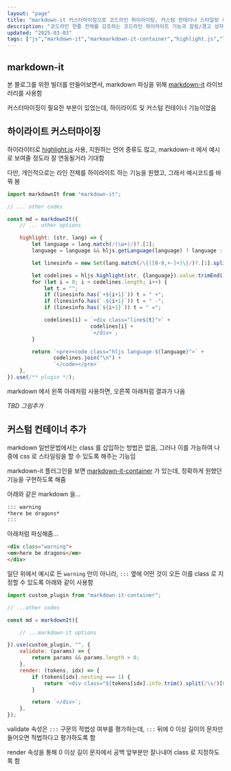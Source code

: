 ```yaml
---
layout: "page"
title: "markdown-it 커스터마이징으로 코드라인 하이라이팅, 커스텀 컨테이너 스타일링 추가"
description: "코드라인 한줄 전체를 강조하는 코드라인 하이라이트 기능과 알림/경고 상자 등 스타일링에 필요한 클래스 지정을 가능하게 하는 기능 추가"
updated: "2025-03-03"
tags: ["js","markdown-it","markmarkdown-it-container","highlight.js","line_highlighting"]
---
```


## markdown-it

본 블로그를 위한 빌더를 만들어보면서, markdown 파싱을 위해 [markdown-it](https://github.com/markdown-it/markdown-it#readme) 라이브러리를 사용함

커스터마이징이 필요한 부분이 있었는데, 하이라이트 및 커스텀 컨테이너 기능이었음

## 하이라이트 커스터마이징

하이라이터로 [highlight.js](https://highlightjs.org/) 사용, 지원하는 언어 종류도 많고, markdown-it 에서 예시로 보여줄 정도라 잘 연동될거라 기대함

다만, 개인적으로는 라인 전체를 하이라이트 하는 기능을 원했고, 그래서 예시코드를 바꿔 봄

```js
import markdownIt from "markdown-it";

// ... other codes

const md = markdownIt({
    // ... other options

    highlight: (str, lang) => {
        let language = lang.match(/(\w+)/)?.[1];
        language = language && hljs.getLanguage(language) ? language : "plaintext";

        let linesinfo = new Set(lang.match(/\{([0-9,+-]+)\}/)?.[1].split(","));

        let codelines = hljs.highlight(str, {language}).value.trimEnd().split("\n");
        for (let i = 0; i < codelines.length; i++) {
            let t = "";
            if (linesinfo.has(`+${i+1}`)) t = " +";
            if (linesinfo.has(`-${i+1}`)) t = " -";
            if (linesinfo.has(`${i+1}`)) t = " =";

            codelines[i] = `<div class="line${t}">` +
                           codelines[i] +
                           `</div>`;
        }

        return `<pre><code class="hljs language-${language}">` +
               codelines.join("\n") +
               `</code></pre>`
    },
}).use(/** plugin */);
```

markdown 에서 왼쪽 아래처럼 사용하면, 오른쪽 아래처럼 결과가 나옴

*TBD 그림추가*

## 커스텀 컨테이너 추가

markdown 일반문법에서는 class 를 삽입하는 방법은 없음, 그러나 이를 가능하여 나중에 css 로 스타일링을 할 수 있도록 해주는 기능임

markdown-it 플러그인을 보면 [markdown-it-container](https://github.com/markdown-it/markdown-it-container#readme) 가 있는데, 정확하게 원했던 기능을 구현하도록 해줌

아래와 같은 markdown 을...

```markdown
::: warning
*here be dragons*
:::
```

아래처럼 파싱해줌...

```html
<div class="warning">
<em>here be dragons</em>
</div>
```

일단 위에서 예시로 든 `warning` 만이 아니라, `:::` 옆에 어떤 것이 오든 이를 class 로 지정할 수 있도록 아래와 같이 사용함

```js
import custom_plugin from "markdown-it-container";

// ...other codes

const md = markdownIt({

    // ...markdown-it options

}).use(custom_plugin, "", {
    validate: (params) => {
        return params && params.length > 0;
    },
    render: (tokens, idx) => {
        if (tokens[idx].nesting === 1) {
            return `<div class="${tokens[idx].info.trim().split(/\s/)[0]}">`;
        }

        return `</div>`;
    },
});
```

validate 속성은 `:::` 구문의 적법성 여부를 평가하는데, `:::` 뒤에 0 이상 길이의 문자만 들어오면 적법하다고 평가하도록 함

render 속성을 통해 0 이상 길이 문자에서 공백 앞부분만 잘나내어 class 로 지정하도록 함